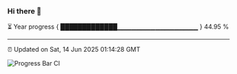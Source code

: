 ### Hi there 👋

⏳ Year progress { █████████████▁▁▁▁▁▁▁▁▁▁▁▁▁▁▁▁▁ } 44.95 %

---

⏰ Updated on Sat, 14 Jun 2025 01:14:28 GMT

![Progress Bar CI](https://github.com/liununu/liununu/workflows/Progress%20Bar%20CI/badge.svg)

